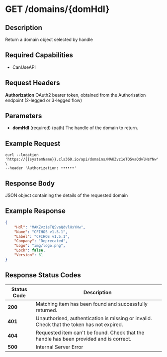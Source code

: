 # GET /domains/{domHdl}

## Description
Return a domain object selected by handle

## Required Capabilities
* CanUseAPI

## Request Headers

**Authorization** OAuth2 bearer token, obtained from the Authorisation endpoint (2-legged or 3-legged flow)

## Parameters
* **domHdl** (required) (path) The handle of the domain to return.

## Example Request
```
curl --location 'https://{{systemName}}.cls360.io/api/domains/MAKZvz1eTQSvaQdvlHsYNw' \
--header 'Authorization: ••••••'
```

## Response Body
JSON object containing the details of the requested domain

## Example Response
```JSON
{
    "Hdl": "MAKZvz1eTQSvaQdvlHsYNw",
    "Name": "CFIHOS v1.5.1",
    "Label": "CFIHOS v1.5.1",
    "Company": "Deprecated",
    "Logo": "img/logo.png",
    "Lock": false,
    "Version": 61
}
```

## Response Status Codes
| Status Code | Description |
| -------- | ------- |
|**200** |Matching item has been found and successfully returned.|
|**401**| Unauthorised, authentication is missing or invalid. Check that the token has not expired.|
|**404** |Requested item can't be found. Check that the handle has been provided and is correct.|
|**500**| Internal Server Error|


